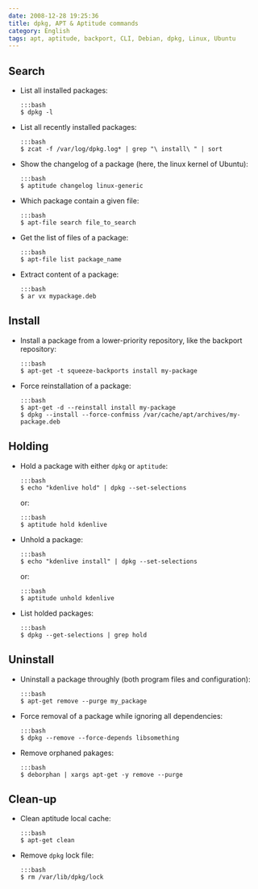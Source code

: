 ```yaml
---
date: 2008-12-28 19:25:36
title: dpkg, APT & Aptitude commands
category: English
tags: apt, aptitude, backport, CLI, Debian, dpkg, Linux, Ubuntu
---
```



## Search

  * List all installed packages:

        :::bash
        $ dpkg -l

  * List all recently installed packages:

        :::bash
        $ zcat -f /var/log/dpkg.log* | grep "\ install\ " | sort

  * Show the changelog of a package (here, the linux kernel of Ubuntu):

        :::bash
        $ aptitude changelog linux-generic

  * Which package contain a given file:

        :::bash
        $ apt-file search file_to_search

  * Get the list of files of a package:

        :::bash
        $ apt-file list package_name

  * Extract content of a package:

        :::bash
        $ ar vx mypackage.deb


## Install

  * Install a package from a lower-priority repository, like the backport repository:

        :::bash
        $ apt-get -t squeeze-backports install my-package

  * Force reinstallation of a package:

        :::bash
        $ apt-get -d --reinstall install my-package
        $ dpkg --install --force-confmiss /var/cache/apt/archives/my-package.deb


## Holding

  * Hold a package with either `dpkg` or `aptitude`:

        :::bash
        $ echo "kdenlive hold" | dpkg --set-selections

    or:

        :::bash
        $ aptitude hold kdenlive

  * Unhold a package:

        :::bash
        $ echo "kdenlive install" | dpkg --set-selections

    or:

        :::bash
        $ aptitude unhold kdenlive

  * List holded packages:

        :::bash
        $ dpkg --get-selections | grep hold
        
       
 ## Uninstall

  * Uninstall a package throughly (both program files and configuration):

        :::bash
        $ apt-get remove --purge my_package

  * Force removal of a package while ignoring all dependencies:

        :::bash
        $ dpkg --remove --force-depends libsomething

  * Remove orphaned pakages:

        :::bash
        $ deborphan | xargs apt-get -y remove --purge


## Clean-up

  * Clean aptitude local cache:

        :::bash
        $ apt-get clean

  * Remove `dpkg` lock file:

        :::bash
        $ rm /var/lib/dpkg/lock
